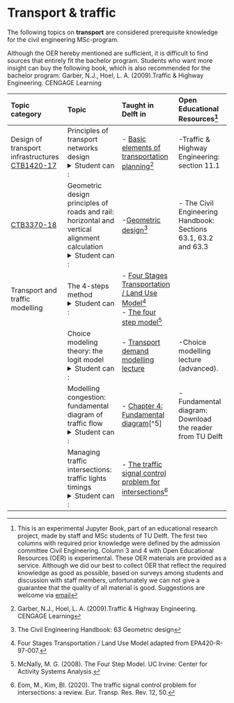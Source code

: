 # Transport & traffic

The following topics on **transport** are considered prerequisite knowledge for the civil engineering MSc-program.

Although the OER hereby mentioned are sufficient, it is difficult to find sources that entirely fit the bachelor program. Students who want more insight can buy the following book, which is also recommended for the bachelor program:  Garber, N.J., Hoel, L. A. (2009).Traffic & Highway Engineering. CENGAGE Learning



|Topic category|Topic   |Taught in Delft in  | Open Educational Resources[^1] |
|:------|:--------|:------------------|:---------------------------|
| Design of transport infrastructures [CTB1420-17](https://studiegids.tudelft.nl/a101_displayCourse.do?course_id=61902)      | Principles of transport networks design <details><summary>Student can :</summary>- Apply design guidelines and design methodologies for designing the geometric alignment of roads and railways<br>- Explain the relationship between road design and road user behaviour.<br>- Interpret and analyse characteristics of railway infrastructure elements.<br>- Design railways and tram lines.<br>- Display roads and railways design using AutoCAD and Civil3D.<br>- Evaluate the implications of different design alternatives on road user behaviour, traffic safety and traffic operation.<br>- Think critically and make design decisions.</details>    |- [Basic elements of transportation planning](https://users.pfw.edu/sahap/CE450%20Transport%20Policy%20and%20Planning/1.%20Lectures/Books,%20references,%20readings/Chapter%2011%20The%20Transportation%20Planning%20Process.pdf)[^7]   | -Traffic & Highway Engineering: section 11.1
|[CTB3370-18](https://studiegids.tudelft.nl/a101_displayCourse.do?course_id=62037)                      | Geometric design principles of roads and rail: horizontal and vertical alignment calculation <details><summary>Student can :</summary>- Apply design guidelines and design methodologies for designing the geometric alignment of roads and railways<br>- Explain the relationship between road design and road user behaviour.<br>- Interpret and analyse characteristics of railway infrastructure elements.<br>- Think critically and make design decisions.</details>                                                                                                            |-[Geometric design](http://freeit.free.fr/The%20Civil%20Engineering%20Handbook%2C2003/0958%20ch63.pdf)[^2]                                 |- The Civil Engineering Handbook: Sections 63.1, 63.2 and 63.3
| Transport and traffic modelling                   | The 4-steps method <details><summary>Student can :</summary>- Design railways and tram lines.<br>- Display roads and railways design using AutoCAD and Civil3D.<br>- Evaluate the implications of different design alternatives on road user behaviour, traffic safety and traffic operation.<br>- Think critically and make design decisions.</details>                                                                                                            |- [Four Stages Transportation / Land Use Model](https://transportgeography.org/contents/methods/spatial-interactions-gravity-model/transportation-land-use-four-stages-model/)[^4] <br>- [The four step model](https://escholarship.org/uc/item/0r75311t)[^3]                                 | | Spatial interaction models: the gravity method and the lowry model <details><summary>Student can :</summary> <br>- Indicate how water differs from other (liquid) substances and how the liquid properties influence the flow, using dimensionless key figures</details>                                                                                                           |- [Pan, Q. (2023). Transportation land-use modelling and policy. UTA.](https://uta.pressbooks.pub/oertransportlanduse/chapter/chapter-6-land-use-and-transportation-modeling-ii-lowry-model/)                                 |-Transportation land-use modelling and policy: Chapter 6
|                   | Choice modeling theory: the logit model <details><summary>Student can :</summary> <br>- Indicate how water differs from other (liquid) substances and how the liquid properties influence the flow, using dimensionless key figures</details>                                                                                                            |- [Transport demand modelling lecture](https://www.merlot.org/merlot/viewMaterial.htm?id=773415471)                                 |-Choice modelling lecture (advanced).
|                   | Modelling congestion: fundamental diagram of traffic flow <details><summary>Student can :</summary> <br>- Indicate how water differs from other (liquid) substances and how the liquid properties influence the flow, using dimensionless key figures</details>                                                                                                            |- [Chapter 4: Fundamental diagram](https://ocw.tudelft.nl/course-readings/chapter-4-fundamental-diagrams/)[^5]                                 |- Fundamental diagram: Download the reader from TU Delft
|    | Managing traffic intersections: traffic lights timings <details><summary>Student can :</summary> <br>- Indicate how water differs from other (liquid) substances and how the liquid properties influence the flow, using dimensionless key figures</details>                                                                                                          |- [The traffic signal control problem for intersections](https://etrr.springeropen.com/articles/10.1186/s12544-020-00440-8)[^6]                                 |

[^1]: This is an experimental Jupyter Book, part of an educational research project, made by staff and MSc students of TU Delft. The first two columns with required prior knowledge were defined by the admission committee Civil Engineering. Column 3 and 4 with Open Educational Resources (OER) is experimental. These OER materials are provided as a service. Although we did our best to collect OER that reflect the required knowledge as good as possible, based on surveys among students and discussion with staff members, unfortunately we can not give a guarantee that the quality of all material is good. Suggestions are welcome via [email](mailto:h.r.schipper@tudelft.nl?subject=PRE-for-CEM-suggestions)
[^2]: The Civil Engineering Handbook: 63 Geometric design
[^3]: McNally, M. G. (2008). The Four Step Model. UC Irvine: Center for Activity Systems Analysis.
[^4]: Four Stages Transportation / Land Use Model adapted from EPA420-R-97-007.
[^6]: Eom, M., Kim, BI. (2020). The traffic signal control problem for intersections: a review. Eur. Transp. Res. Rev. 12, 50.
[^7]: Garber, N.J., Hoel, L. A. (2009).Traffic & Highway Engineering. CENGAGE Learning